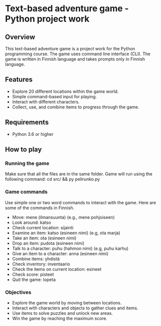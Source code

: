 # Text-based adventure game - Python project work

## Overview
This text-based adventure game is a project work for the Python programming course.
The game uses command line interface (CLI).
The game is written in Finnish language and takes prompts only in Finnish language.

## Features
- Explore 20 different locations within the game world.
- Simple command-based input for playing.
- Interact with different characters.
- Collect, use, and combine items to progress through the game.

## Requirements
- Python 3.6 or higher

## How to play
### Running the game
Make sure that all the files are in the same folder.
Game will run using the following command:
cd src/ && py pelirunko.py

### Game commands
Use simple one or two word commands to interact with the game.
Here are some of the commands in Finnish.

- Move: mene (ilmansuunta) (e.g., mene pohjoiseen)
- Look around: katso
- Check current location: sijainti
- Examine an item: katso (esineen nimi) (e.g, ota marja)
- Take an item: ota (esineen nimi)
- Drop an item: pudota (esineen nimi)
- Talk to a character: puhu (hahmon nimi) (e.g, puhu karhu)
- Give an item to a character: anna (esineen nimi)
- Combine items: yhdistä
- Check inventory: inventaario
- Check the items on current location: esineet
- Check score: pisteet
- Quit the game: lopeta

### Objectives
- Explore the game world by moving between locations.
- Interact with characters and objects to gather clues and items.
- Use items to solve puzzles and unlock new areas.
- Win the game by reaching the maximum score.



